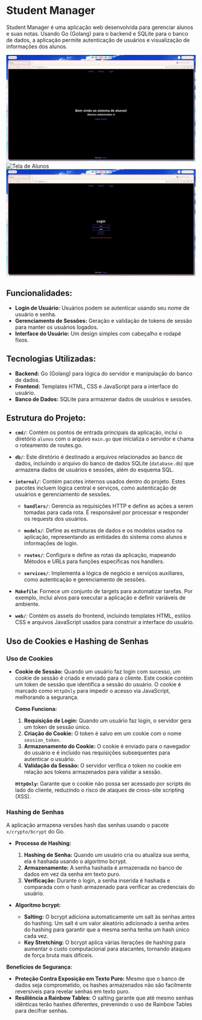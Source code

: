 # Student Manager
Student Manager é uma aplicação web desenvolvida para gerenciar alunos e suas notas. Usando Go (Golang) para o backend e SQLite para o banco de dados, a aplicação permite autenticação de usuários e visualização de informações dos alunos.

![Tela Inicial](assets/1.png)
![Tela de Alunos](assets/2.png)
![Tela de Login](assets/3.png)

## **Funcionalidades:**
- **Login de Usuário:** Usuários podem se autenticar usando seu nome de usuário e senha.
- **Gerenciamento de Sessões:** Geração e validação de tokens de sessão para manter os usuários logados.
- **Interface do Usuário:** Um design simples com cabeçalho e rodapé fixos.

## **Tecnologias Utilizadas:**
- **Backend:** Go (Golang) para lógica do servidor e manipulação do banco de dados.
- **Frontend:** Templates HTML, CSS e JavaScript para a interface do usuário.
- **Banco de Dados:** SQLite para armazenar dados de usuários e sessões.

## **Estrutura do Projeto:**

- **`cmd/`**: Contém os pontos de entrada principais da aplicação, inclui o diretório `alunos` com o arquivo `main.go` que inicializa o servidor e chama o roteamento de routes.go.

- **`db/`**: Este diretório é destinado a arquivos relacionados ao banco de dados, incluindo o arquivo do banco de dados SQLite (`database.db`) que armazena dados de usuários e sessões, além do esquema SQL.

- **`internal/`**: Contém pacotes internos usados dentro do projeto. Estes pacotes incluem lógica central e serviços, como autenticação de usuários e gerenciamento de sessões.

  - **`handlers/`**: Gerencia as requisições HTTP e define as ações a serem tomadas para cada rota. É responsável por processar e responder os requests dos usuários.

  - **`models/`**: Define as estruturas de dados e os modelos usados na aplicação, representando as entidades do sistema como alunos e informações de login.

  - **`routes/`**: Configura e define as rotas da aplicação, mapeando Métodos e URLs para funções específicas nos handlers.

  - **`services/`**: Implementa a lógica de negócio e serviços auxiliares, como autenticação e gerenciamento de sessões.

- **`Makefile`**: Fornece um conjunto de targets para automatizar tarefas. Por exemplo, inclui alvos para executar a aplicação e definir variáveis de ambiente.

- **`web/`**: Contém os assets do frontend, incluindo templates HTML, estilos CSS e arquivos JavaScript usados para construir a interface do usuário.

## Uso de Cookies e Hashing de Senhas

### Uso de Cookies

- **Cookie de Sessão:** Quando um usuário faz login com sucesso, um cookie de sessão é criado e enviado para o cliente. Este cookie contém um token de sessão que identifica a sessão do usuário. O cookie é marcado como `HttpOnly` para impedir o acesso via JavaScript, melhorando a segurança.

  **Como Funciona:**
  1. **Requisição de Login:** Quando um usuário faz login, o servidor gera um token de sessão único.
  2. **Criação do Cookie:** O token é salvo em um cookie com o nome `session_token`.
  3. **Armazenamento do Cookie:** O cookie é enviado para o navegador do usuário e é incluído nas requisições subsequentes para autenticar o usuário.
  4. **Validação da Sessão:** O servidor verifica o token no cookie em relação aos tokens armazenados para validar a sessão.

  **`HttpOnly`:** Garante que o cookie não possa ser acessado por scripts do lado do cliente, reduzindo o risco de ataques de cross-site scripting (XSS).

### Hashing de Senhas

A aplicação armazena versões hash das senhas usando o pacote `x/crypto/bcrypt` do Go.

- **Processo de Hashing:**
  1. **Hashing de Senha:** Quando um usuário cria ou atualiza sua senha, ela é hashada usando o algoritmo bcrypt.
  2. **Armazenamento:** A senha hashada é armazenada no banco de dados em vez da senha em texto puro.
  3. **Verificação:** Durante o login, a senha inserida é hashada e comparada com o hash armazenado para verificar as credenciais do usuário.

- **Algoritmo bcrypt:**
  - **Salting:** O bcrypt adiciona automaticamente um salt às senhas antes do hashing. Um salt é um valor aleatório adicionado à senha antes do hashing para garantir que a mesma senha tenha um hash único cada vez.
  - **Key Stretching:** O bcrypt aplica várias iterações de hashing para aumentar o custo computacional para atacantes, tornando ataques de força bruta mais difíceis.

**Benefícios de Segurança:**
- **Proteção Contra Exposição em Texto Puro:** Mesmo que o banco de dados seja comprometido, os hashes armazenados não são facilmente reversíveis para revelar senhas em texto puro.
- **Resiliência a Rainbow Tables:** O salting garante que até mesmo senhas idênticas terão hashes diferentes, prevenindo o uso de Rainbow Tables para decifrar senhas.
